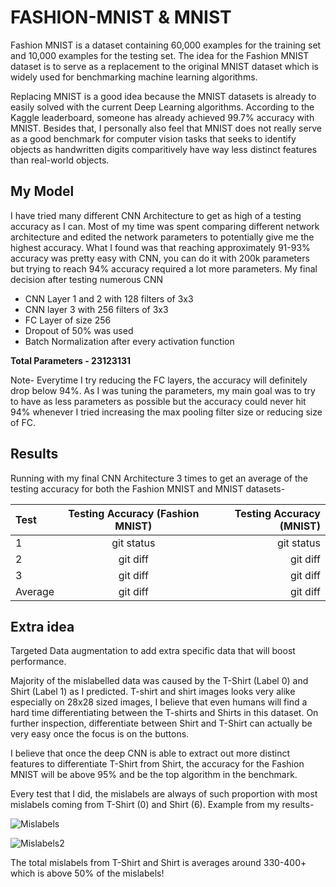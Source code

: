 # FASHION-MNIST & MNIST

Fashion MNIST is a dataset containing 60,000 examples for the training set and 10,000 examples for the testing set.
The idea for the Fashion MNIST dataset is to serve as a replacement to the original MNIST dataset which is widely used for benchmarking machine learning algorithms.

Replacing MNIST is a good idea because the MNIST datasets is already to easily solved with the current Deep Learning algorithms. According to the Kaggle leaderboard, someone has already achieved 99.7% accuracy with MNIST.
Besides that, I personally also feel that MNIST does not really serve as a good benchmark for computer vision tasks that seeks to identify objects as handwritten digits comparitively have way less distinct features than real-world objects.

## My Model

I have tried many different CNN Architecture to get as high of a testing accuracy as I can. 
Most of my time was spent comparing different network architecture and edited the network parameters to potentially give me the highest accuracy.
What I found was that reaching approximately 91-93% accuracy was pretty easy with CNN, you can do it with 200k parameters but trying to reach 94% accuracy required a lot more parameters. My final decision after testing numerous CNN

- CNN Layer 1 and 2 with 128 filters of 3x3
- CNN layer 3 with 256 filters of 3x3
- FC Layer of size 256
- Dropout of 50% was used
- Batch Normalization after every activation function

**Total Parameters - 23123131**

Note- Everytime I try reducing the FC layers, the accuracy will definitely drop below 94%. As I was tuning the parameters, my main goal was to try to have as less parameters as possible
but the accuracy could never hit 94% whenever I tried increasing the max pooling filter size or reducing size of FC.

## Results

Running with my final CNN Architecture 3 times to get an average of the testing accuracy for both the Fashion MNIST and MNIST datasets-


| Test | Testing Accuracy (Fashion MNIST)  |  Testing Accuracy (MNIST)  |
| :---         |     :---:      |          ---: |
| 1 | git status     | git status    |
| 2    | git diff       | git diff      |
| 3    | git diff       | git diff      |
| Average   | git diff       | git diff      |

## Extra idea

  Targeted Data augmentation to add extra specific data that will boost performance. 
  
  Majority of the mislabelled data was caused by the T-Shirt (Label 0) and Shirt (Label 1) as I predicted.
  T-shirt and shirt images looks very alike especially on 28x28 sized images, I believe that even humans will find a hard time        differentiating between the T-shirts and Shirts in this dataset.
  On further inspection, differentiate between Shirt and T-Shirt can actually be very easy once the focus is on the buttons.
  
  I believe that once the deep CNN is able to extract out more distinct features to differentiate T-Shirt from Shirt, the accuracy for the     Fashion MNIST will be above 95% and be the top algorithm in the benchmark.
  
  Every test that I did, the mislabels are always of such proportion with most mislabels coming from T-Shirt (0) and Shirt (6). Example from my results-
  
 ![Mislabels](https://user-images.githubusercontent.com/49274721/62420175-48f5d000-b6d1-11e9-9e10-8f7d9206b0d5.PNG)
 
 ![Mislabels2](https://user-images.githubusercontent.com/49274721/62420212-ee10a880-b6d1-11e9-857d-899a8f4ddac1.PNG)
 
 The total mislabels from T-Shirt and Shirt is averages around 330-400+ which is above 50% of the mislabels!
 
 
 
  
